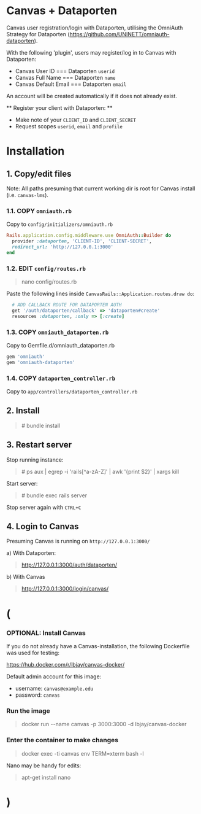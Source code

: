 # Canvas + Dataporten

Canvas user registration/login with Dataporten, utilising the OmniAuth Strategy for Dataporten (https://github.com/UNINETT/omniauth-dataporten).

With the following 'plugin', users may register/log in to Canvas with Dataporten:

- Canvas User ID === Dataporten `userid`
- Canvas Full Name === Dataporten `name`
- Canvas Default Email === Dataporten `email`

An account will be created automatically if it does not already exist.

** Register your client with Dataporten: **

- Make note of your `CLIENT_ID` and `CLIENT_SECRET`
- Request scopes `userid`, `email` and `profile`

# Installation

## 1. Copy/edit files

Note: All paths presuming that current working dir is root for Canvas install (i.e. `canvas-lms`).

### 1.1. COPY `omniauth.rb`

Copy to `config/initializers/omniauth.rb`

```ruby
Rails.application.config.middleware.use OmniAuth::Builder do
  provider :dataporten, 'CLIENT-ID', 'CLIENT-SECRET',
  redirect_url: 'http://127.0.0.1:3000'
end
```

### 1.2. EDIT `config/routes.rb`

> nano config/routes.rb

Paste the following lines inside `CanvasRails::Application.routes.draw do`:

```ruby
  # ADD CALLBACK ROUTE FOR DATAPORTEN AUTH
  get '/auth/dataporten/callback' => 'dataporten#create'
  resources :dataporten, :only => [:create]
```

### 1.3. COPY `omniauth_dataporten.rb`

Copy to Gemfile.d/omniauth_dataporten.rb

```ruby
gem 'omniauth'
gem 'omniauth-dataporten'
```

### 1.4. COPY `dataporten_controller.rb`

Copy to `app/controllers/dataporten_controller.rb`

## 2. Install

> \# bundle install

## 3. Restart server

Stop running instance:

> \# ps aux | egrep -i 'rails[^a-zA-Z]' | awk '{print $2}' | xargs kill

Start server: 

> \# bundle exec rails server

Stop server again with `CTRL+C`

## 4. Login to Canvas

Presuming Canvas is running on `http://127.0.0.1:3000/`

a) With Dataporten: 

> http://127.0.0.1:3000/auth/dataporten/

b) With Canvas

> http://127.0.0.1:3000/login/canvas/

# (

### OPTIONAL: Install Canvas

If you do not already have a Canvas-installation, the following Dockerfile was used for testing:

<https://hub.docker.com/r/lbjay/canvas-docker/>

Default admin account for this image:

- username: `canvas@example.edu` 
- password: `canvas`


### Run the image

> docker run --name canvas -p 3000:3000 -d lbjay/canvas-docker 

### Enter the container to make changes

> docker exec -ti canvas env TERM=xterm bash -l

Nano may be handy for edits:

> apt-get install nano

# )